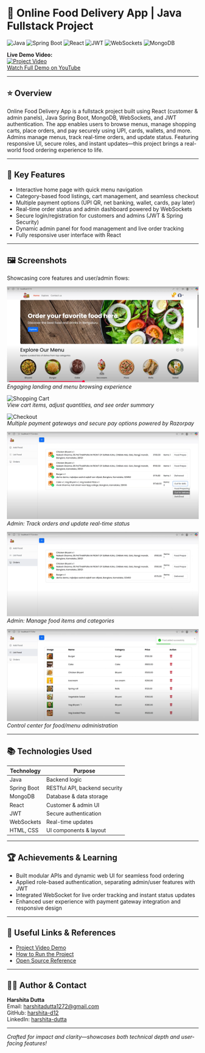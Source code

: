# 🍔 Online Food Delivery App | Java Fullstack Project

![Java](https://img.shields.io/badge/Java-ED8B00?style=for-the-badge&logo=java&logoColor=white)
![Spring Boot](https://img.shields.io/badge/Spring_Boot-6DB33F?style=for-the-badge&logo=spring&logoColor=white)
![React](https://img.shields.io/badge/React-61DAFB?style=for-the-badge&logo=react&logoColor=black)
![JWT](https://img.shields.io/badge/JWT-000000?style=for-the-badge&logo=jwt&logoColor=white)
![WebSockets](https://img.shields.io/badge/WebSockets-007ACC?style=for-the-badge&logo=websockets&logoColor=white)
![MongoDB](https://img.shields.io/badge/MongoDB-269933?style=for-the-badge&logo=mongodb&logoColor=white)

**Live Demo Video:**  
[![Project Video](https://img.youtube.com/vi/eoRUlkIEgmE/0.jpg)](https://www.youtube.com/watch?v=eoRUlkIEgmE)  
[Watch Full Demo on YouTube](https://youtu.be/GJm99130qzo)  

---

## ⭐ Overview

Online Food Delivery App is a fullstack project built using React (customer & admin panels), Java Spring Boot, MongoDB, WebSockets, and JWT authentication. The app enables users to browse menus, manage shopping carts, place orders, and pay securely using UPI, cards, wallets, and more. Admins manage menus, track real-time orders, and update status. Featuring responsive UI, secure roles, and instant updates—this project brings a real-world food ordering experience to life.

---

## 🚀 Key Features

- Interactive home page with quick menu navigation
- Category-based food listings, cart management, and seamless checkout
- Multiple payment options (UPI QR, net banking, wallet, cards, pay later)
- Real-time order status and admin dashboard powered by WebSockets
- Secure login/registration for customers and admins (JWT & Spring Security)
- Dynamic admin panel for food management and live order tracking
- Fully responsive user interface with React

---

## 🖼️ Screenshots

Showcasing core features and user/admin flows:

![Home Page](./screenshots/Home%20page.png)  
*Engaging landing and menu browsing experience*

![Shopping Cart](./screenshots/Shopping%20cart.png)  
*View cart items, adjust quantities, and see order summary*

![Checkout](./screenshots/checkout%201.png)  
*Multiple payment gateways and secure pay options powered by Razorpay*

![Order Management (Admin)](./screenshots/admin%20panel%202%20after%20checkout.png)  
*Admin: Track orders and update real-time status*

![List Foods (Admin)](./screenshots/Admin%20panel%202.png)  
*Admin: Manage food items and categories*

![Admin Dashboard](./screenshots/Admin%20panel.png)  
*Control center for food/menu administration*

---

## 📚 Technologies Used

| Technology   | Purpose                             |
|--------------|-------------------------------------|
| Java         | Backend logic                       |
| Spring Boot  | RESTful API, backend security       |
| MongoDB      | Database & data storage             |
| React        | Customer & admin UI                 |
| JWT          | Secure authentication               |
| WebSockets   | Real-time updates                   |
| HTML, CSS    | UI components & layout              |

---

## 🏆 Achievements & Learning

- Built modular APIs and dynamic web UI for seamless food ordering
- Applied role-based authentication, separating admin/user features with JWT
- Integrated WebSocket for live order tracking and instant status updates
- Enhanced user experience with payment gateway integration and responsive design

---

## 🔗 Useful Links & References

- [Project Video Demo](https://www.youtube.com/watch?v=eoRUlkIEgmE)
- [How to Run the Project](https://youtu.be/GJm99130qzo)
- [Open Source Reference](https://bushansirgur.gumroad.com/l/food-delivery-app-source-code)

---

## 👩‍💻 Author & Contact

**Harshita Dutta**  
Email: [harshitadutta1272@gmail.com](mailto:harshitadutta1272@gmail.com)  
GitHub: [harshita-d12](https://github.com/harshita-d12)  
LinkedIn: [harshita-dutta](https://linkedin.com/in/harshita-dutta)

---

*Crafted for impact and clarity—showcases both technical depth and user-facing features!*
